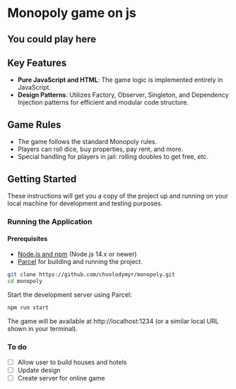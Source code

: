 # Monopoly game on js

## You could play here

## Key Features

- **Pure JavaScript and HTML**: The game logic is implemented entirely in JavaScript.
- **Design Patterns**: Utilizes Factory, Observer, Singleton, and Dependency Injection patterns for efficient and modular code structure.

## Game Rules
- The game follows the standard Monopoly rules.
- Players can roll dice, buy properties, pay rent, and more.
- Special handling for players in jail: rolling doubles to get free, etc.

## Getting Started

These instructions will get you a copy of the project up and running on your local machine for development and testing purposes.

### Running the Application

#### Prerequisites

- [Node.js and npm](https://nodejs.org/en/download/) (Node.js 14.x or newer)
- [Parcel](https://parceljs.org/) for building and running the project.

```bash
git clone https://github.com/chvolodymyr/monopoly.git
cd monopoly
```
Start the development server using Parcel:


```bash
npm run start
```

The game will be available at http://localhost:1234 (or a similar local URL shown in your terminal).

### To do
- [ ] Allow user to build houses and hotels 
- [ ] Update design
- [ ] Create server for online game 